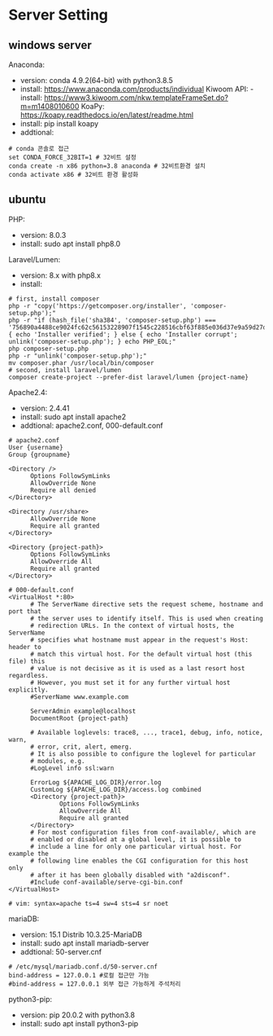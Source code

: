 # Server Setting

## windows server
Anaconda:
 - version: conda 4.9.2(64-bit) with python3.8.5
 - install: https://www.anaconda.com/products/individual
Kiwoom API: 
 -install: https://www3.kiwoom.com/nkw.templateFrameSet.do?m=m1408010600
KoaPy: https://koapy.readthedocs.io/en/latest/readme.html
 - install: pip install koapy
 - addtional:
 ```
 # conda 콘솔로 접근
 set CONDA_FORCE_32BIT=1 # 32비트 설정
 conda create -n x86 python=3.8 anaconda # 32비트환경 설치
 conda activate x86 # 32비트 환경 활성화
 ```
## ubuntu
PHP: 
 - version: 8.0.3
 - install: sudo apt install php8.0
 
Laravel/Lumen:
 - version: 8.x with php8.x
 - install: 
 ```
 # first, install composer
 php -r "copy('https://getcomposer.org/installer', 'composer-setup.php');"
 php -r "if (hash_file('sha384', 'composer-setup.php') === '756890a4488ce9024fc62c56153228907f1545c228516cbf63f885e036d37e9a59d27d63f46af1d4d07ee0f76181c7d3') { echo 'Installer verified'; } else { echo 'Installer corrupt'; unlink('composer-setup.php'); } echo PHP_EOL;"
 php composer-setup.php
 php -r "unlink('composer-setup.php');"
 mv composer.phar /usr/local/bin/composer
 # second, install laravel/lumen
 composer create-project --prefer-dist laravel/lumen {project-name}
 ```
Apache2.4:
  - version: 2.4.41
  - install: sudo apt install apache2
  - addtional: apache2.conf, 000-default.conf
  ```
  # apache2.conf
  User {username}
  Group {groupname}
  
  <Directory />
        Options FollowSymLinks
        AllowOverride None
        Require all denied
  </Directory>

  <Directory /usr/share>
        AllowOverride None
        Require all granted
  </Directory>

  <Directory {project-path}>
        Options FollowSymLinks
        AllowOverride All
        Require all granted
  </Directory>
  
  # 000-default.conf
  <VirtualHost *:80>
        # The ServerName directive sets the request scheme, hostname and port that
        # the server uses to identify itself. This is used when creating
        # redirection URLs. In the context of virtual hosts, the ServerName
        # specifies what hostname must appear in the request's Host: header to
        # match this virtual host. For the default virtual host (this file) this
        # value is not decisive as it is used as a last resort host regardless.
        # However, you must set it for any further virtual host explicitly.
        #ServerName www.example.com

        ServerAdmin example@localhost
        DocumentRoot {project-path}

        # Available loglevels: trace8, ..., trace1, debug, info, notice, warn,
        # error, crit, alert, emerg.
        # It is also possible to configure the loglevel for particular
        # modules, e.g.
        #LogLevel info ssl:warn

        ErrorLog ${APACHE_LOG_DIR}/error.log
        CustomLog ${APACHE_LOG_DIR}/access.log combined
        <Directory {project-path}>
                Options FollowSymLinks
                AllowOverride All
                Require all granted
        </Directory>
        # For most configuration files from conf-available/, which are
        # enabled or disabled at a global level, it is possible to
        # include a line for only one particular virtual host. For example the
        # following line enables the CGI configuration for this host only
        # after it has been globally disabled with "a2disconf".
        #Include conf-available/serve-cgi-bin.conf
 </VirtualHost>

 # vim: syntax=apache ts=4 sw=4 sts=4 sr noet
 ```
mariaDB:
  - version: 15.1 Distrib 10.3.25-MariaDB
  - install: sudo apt install mariadb-server
  - addtional: 50-server.cnf
  ```
  # /etc/mysql/mariadb.conf.d/50-server.cnf
  bind-address = 127.0.0.1 #로컬 접근만 가능
  #bind-address = 127.0.0.1 외부 접근 가능하게 주석처리
  ```
python3-pip:
  - version: pip 20.0.2 with python3.8
  - install: sudo apt install python3-pip
  
